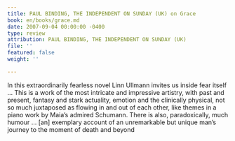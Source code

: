 ```yaml
---
title: PAUL BINDING, THE INDEPENDENT ON SUNDAY (UK) on Grace
book: en/books/grace.md
date: 2007-09-04 00:00:00 -0400
type: review
attribution: PAUL BINDING, THE INDEPENDENT ON SUNDAY (UK)
file: ''
featured: false
weight: ''

---
```

In this extraordinarily fearless novel Linn Ullmann invites us inside fear itself … This is a work of the most intricate and impressive artistry, with past and present, fantasy and stark actuality, emotion and the clinically physical, not so much juxtaposed as flowing in and out of each other, like themes in a piano work by Maia’s admired Schumann. There is also, paradoxically, much humour … \[an\] exemplary account of an unremarkable but unique man’s journey to the moment of death and beyond
